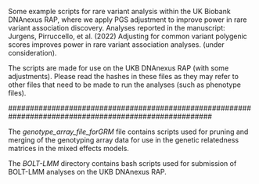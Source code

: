 Some example scripts for rare variant analysis within the UK Biobank DNAnexus RAP, where we apply PGS adjustment to improve power in rare variant association discovery. Analyses reported in the manuscript: Jurgens, Pirruccello, et al. (2022) Adjusting for common variant polygenic scores improves power in rare variant association analyses. (under consideration). 

The scripts are made for use on the UKB DNAnexus RAP (with some adjustments). Please read the hashes in these files as they may refer to other files that need to be made to run the analyses (such as phenotype files).

#######################################################################################################

The _genotype_array_file_forGRM_ file contains scripts used for pruning and merging of the genotyping array data for use in the genetic relatedness matrices in the mixed effects models.

The _BOLT-LMM_ directory contains bash scripts used for submission of BOLT-LMM analyses on the UKB DNAnexus RAP.
